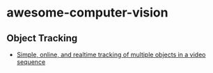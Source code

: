 # awesome-computer-vision

## Object Tracking
* [Simple, online, and realtime tracking of multiple objects in a video sequence](https://github.com/abewley/sort)
